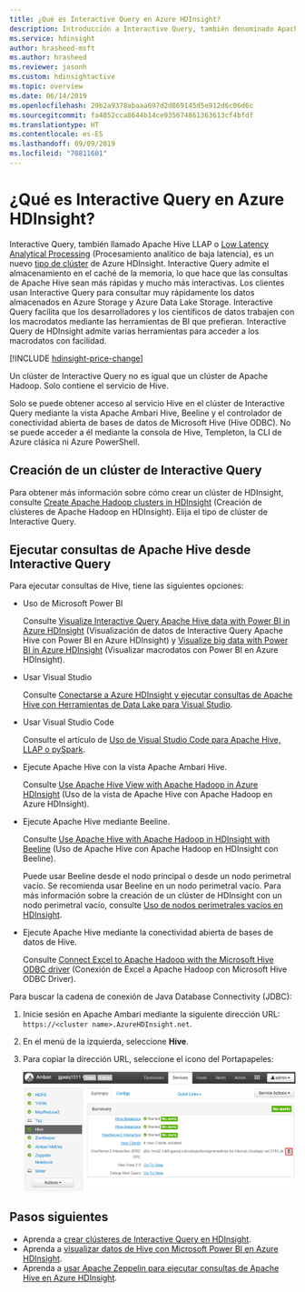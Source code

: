 ```yaml
---
title: ¿Qué es Interactive Query en Azure HDInsight?
description: Introducción a Interactive Query, también denominado Apache Hive LLAP, en Azure HDInsight
ms.service: hdinsight
author: hrasheed-msft
ms.author: hrasheed
ms.reviewer: jasonh
ms.custom: hdinsightactive
ms.topic: overview
ms.date: 06/14/2019
ms.openlocfilehash: 29b2a9378abaaa697d2d869145d5e912d6c06d6c
ms.sourcegitcommit: fa4852cca8644b14ce935674861363613cf4bfdf
ms.translationtype: HT
ms.contentlocale: es-ES
ms.lasthandoff: 09/09/2019
ms.locfileid: "70811601"
---
```

# <a name="what-is-interactive-query-in-azure-hdinsight"></a>¿Qué es Interactive Query en Azure HDInsight?

Interactive Query, también llamado Apache Hive LLAP o [Low Latency Analytical Processing](https://cwiki.apache.org/confluence/display/Hive/LLAP) (Procesamiento analítico de baja latencia), es un nuevo [tipo de clúster](../hdinsight-hadoop-provision-linux-clusters.md#cluster-types) de Azure HDInsight. Interactive Query admite el almacenamiento en el caché de la memoria, lo que hace que las consultas de Apache Hive sean más rápidas y mucho más interactivas. Los clientes usan Interactive Query para consultar muy rápidamente los datos almacenados en Azure Storage y Azure Data Lake Storage. Interactive Query facilita que los desarrolladores y los científicos de datos trabajen con los macrodatos mediante las herramientas de BI que prefieran. Interactive Query de HDInsight admite varias herramientas para acceder a los macrodatos con facilidad.

[!INCLUDE [hdinsight-price-change](../../../includes/hdinsight-enhancements.md)]

Un clúster de Interactive Query no es igual que un clúster de Apache Hadoop. Solo contiene el servicio de Hive.

Solo se puede obtener acceso al servicio Hive en el clúster de Interactive Query mediante la vista Apache Ambari Hive, Beeline y el controlador de conectividad abierta de bases de datos de Microsoft Hive (Hive ODBC). No se puede acceder a él mediante la consola de Hive, Templeton, la CLI de Azure clásica ni Azure PowerShell.

## <a name="create-an-interactive-query-cluster"></a>Creación de un clúster de Interactive Query

Para obtener más información sobre cómo crear un clúster de HDInsight, consulte [Create Apache Hadoop clusters in HDInsight](../hdinsight-hadoop-provision-linux-clusters.md) (Creación de clústeres de Apache Hadoop en HDInsight). Elija el tipo de clúster de Interactive Query.

## <a name="execute-apache-hive-queries-from-interactive-query"></a>Ejecutar consultas de Apache Hive desde Interactive Query

Para ejecutar consultas de Hive, tiene las siguientes opciones:

* Uso de Microsoft Power BI

    Consulte [Visualize Interactive Query Apache Hive data with Power BI in Azure HDInsight](./apache-hadoop-connect-hive-power-bi-directquery.md) (Visualización de datos de Interactive Query Apache Hive con Power BI en Azure HDInsight) y [Visualize big data with Power BI in Azure HDInsight](../hadoop/apache-hadoop-connect-hive-power-bi.md) (Visualizar macrodatos con Power BI en Azure HDInsight).

* Usar Visual Studio

    Consulte [Conectarse a Azure HDInsight y ejecutar consultas de Apache Hive con Herramientas de Data Lake para Visual Studio](../hadoop/apache-hadoop-visual-studio-tools-get-started.md#run-interactive-apache-hive-queries).

* Usar Visual Studio Code

    Consulte el artículo de [Uso de Visual Studio Code para Apache Hive, LLAP o pySpark](../hdinsight-for-vscode.md).
* Ejecute Apache Hive con la vista Apache Ambari Hive.
  
    Consulte [Use Apache Hive View with Apache Hadoop in Azure HDInsight](../hadoop/apache-hadoop-use-hive-ambari-view.md) (Uso de la vista de Apache Hive con Apache Hadoop en Azure HDInsight).

* Ejecute Apache Hive mediante Beeline.
  
    Consulte [Use Apache Hive with Apache Hadoop in HDInsight with Beeline](../hadoop/apache-hadoop-use-hive-beeline.md) (Uso de Apache Hive con Apache Hadoop en HDInsight con Beeline).
  
    Puede usar Beeline desde el nodo principal o desde un nodo perimetral vacío. Se recomienda usar Beeline en un nodo perimetral vacío. Para más información sobre la creación de un clúster de HDInsight con un nodo perimetral vacío, consulte [Uso de nodos perimetrales vacíos en HDInsight](../hdinsight-apps-use-edge-node.md).
* Ejecute Apache Hive mediante la conectividad abierta de bases de datos de Hive.
  
    Consulte [Connect Excel to Apache Hadoop with the Microsoft Hive ODBC driver](../hadoop/apache-hadoop-connect-excel-hive-odbc-driver.md) (Conexión de Excel a Apache Hadoop con Microsoft Hive ODBC Driver).

Para buscar la cadena de conexión de Java Database Connectivity (JDBC):

1. Inicie sesión en Apache Ambari mediante la siguiente dirección URL: `https://<cluster name>.AzureHDInsight.net`.
2. En el menú de la izquierda, seleccione **Hive**.
3. Para copiar la dirección URL, seleccione el icono del Portapapeles:

   ![HDInsight Hadoop Interactive Query LLAP JDBC](./media/apache-interactive-query-get-started/hdinsight-hadoop-use-interactive-hive-jdbc.png)

## <a name="next-steps"></a>Pasos siguientes

* Aprenda a [crear clústeres de Interactive Query en HDInsight](../hdinsight-hadoop-provision-linux-clusters.md).
* Aprenda a [visualizar datos de Hive con Microsoft Power BI en Azure HDInsight](../hadoop/apache-hadoop-connect-hive-power-bi.md).
* Aprenda a [usar Apache Zeppelin para ejecutar consultas de Apache Hive en Azure HDInsight](../interactive-query/hdinsight-connect-hive-zeppelin.md).
